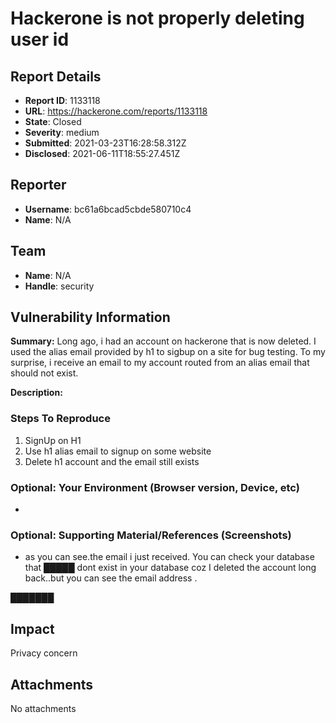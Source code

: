# Hackerone is not properly deleting user id

## Report Details
- **Report ID**: 1133118
- **URL**: https://hackerone.com/reports/1133118
- **State**: Closed
- **Severity**: medium
- **Submitted**: 2021-03-23T16:28:58.312Z
- **Disclosed**: 2021-06-11T18:55:27.451Z

## Reporter
- **Username**: bc61a6bcad5cbde580710c4
- **Name**: N/A

## Team
- **Name**: N/A
- **Handle**: security

## Vulnerability Information
**Summary:**
Long  ago, i had an account on hackerone that is now deleted.
I used the alias email provided by h1 to sigbup on a site for bug testing.
To my surprise, i receive an email to my account routed from an alias email that should not exist.

**Description:**

### Steps To Reproduce

1. SignUp on H1
2.  Use h1 alias email to signup on some website
3.  Delete h1 account and the email still exists

### Optional: Your Environment (Browser version, Device, etc)

 * 

### Optional: Supporting Material/References (Screenshots)

 * as you can see.the email i just received. You can check your database that **█████** dont exist in your database coz I deleted the account long back..but you can see the email address
.
 
███████

## Impact

Privacy concern

## Attachments
No attachments
